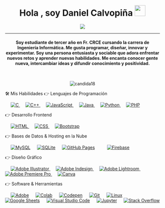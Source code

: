 <h1 align="center">Hola , soy Daniel Calvopiña <img src="https://media.giphy.com/media/hvRJCLFzcasrR4ia7z/giphy.gif" width="35"></h1> <p align="center"> <a href="https://github.com/DenverCoder1/readme-typing-svg"><img src="https://readme-typing-svg.herokuapp.com?lines=Estudiante+de+Informática;Desarrolladora+Full+Stack;Entusiasta+de+DS%20|%20IA%20|%20ML;Diseñadora+Gráfica;Siempre+aprendiendo+nuevas+cosas&center=true&width=500&height=50"></a> </p> <hr/> <h4 align="center">Soy estudiante de tercer año en Fr. CRCE cursando la carrera de Ingeniería Informática. Me gusta programar, diseñar, innovar y experimentar. Soy una persona entusiasta y sociable que adora enfrentar nuevos retos y aprender nuevas habilidades. Me encanta conocer gente nueva, intercambiar ideas y difundir conocimiento y positividad.</h4> <br> <p align="center"> <img src="https://komarev.com/ghpvc/?username=candida18&label=Visitas%20al%20perfil&color=0e75b6&style=plastic" alt="candida18" /> </p>
🛠️ Mis Habilidades
👉 Lenguajes de Programación
<p align="left"> &emsp; <a href="https://www.cprogramming.com/" target="_blank"> <img alt="C" src="https://img.shields.io/badge/C%20-%232370ED.svg?logo=c&logoColor=white"> </a> &emsp; <a href="https://www.w3schools.com/cpp/" target="_blank"> <img alt="C++" src="https://img.shields.io/badge/C++%20-%2300599C.svg?logo=c%2B%2B&logoColor=white"> </a> &emsp; <a href="https://developer.mozilla.org/en-US/docs/Web/JavaScript" target="_blank"> <img alt="JavaScript" src="https://img.shields.io/badge/JavaScript%20-%23F7DF1E.svg?logo=javascript&logoColor=black"> </a> &emsp; <a href="https://www.java.com" target="_blank"> <img alt="Java" src="https://img.shields.io/badge/Java-%23007396.svg?logo=java&logoColor=white"> </a> &emsp; <a href="https://www.python.org" target="_blank"> <img alt="Python" src="https://img.shields.io/badge/Python%20-%2314354C.svg?logo=python&logoColor=white"> </a> &emsp; <a href="https://www.php.net/"> <img alt="PHP" src="https://img.shields.io/badge/PHP-%23777BB4.svg?logo=php&logoColor=white"/> </a> </p>
👉 Desarrollo Frontend
<p align="left"> &emsp; <a href="https://www.w3.org/html/" target="_blank"> <img alt="HTML" src="https://img.shields.io/badge/HTML5%20-%23E34F26.svg?logo=html5&logoColor=white"> </a> &emsp; <a href="https://www.w3schools.com/css/" target="_blank"> <img alt="CSS" src="https://img.shields.io/badge/CSS%20-%231572B6.svg?logo=css3&logoColor=white"> </a> &emsp; <a href="https://getbootstrap.com" target="_blank"> <img alt="Bootstrap" src="https://img.shields.io/badge/Bootstrap-%23563D7C.svg?style=flat&logo=bootstrap&logoColor=white"/> </a> </p>
👉 Bases de Datos & Hosting en la Nube
<p align="left"> &emsp; <a href="https://www.mysql.com/"><img alt="MySQL" src="https://img.shields.io/badge/MySQL-%2300f.svg?style=flat&llogo=mysql&logoColor=white"></a> &emsp; <a href="https://www.sqlite.org/"><img alt="SQLite" src ="https://img.shields.io/badge/sqlite-%2307405e.svg?style=flat&logo=sqlite&logoColor=white"/></a> &emsp; <a href="https://www.github.com"><img alt="GitHub Pages" src="https://img.shields.io/badge/GitHub%20Pages-%23327FC7.svg?style=flat&llogo=github&logoColor=white"></a> &emsp; </a> &emsp; <a href="https://firebase.google.com/"><img alt="Firebase" src ="https://img.shields.io/badge/Firebase-%23316192.svg?logo=firebase&logoColor=white"></a> </p>
👉 Diseño Gráfico
<p align="left"> &emsp; <a href="https://www.adobe.com/in/products/illustrator.html" target="_blank"> <img alt="Adobe Illustrator" src="https://img.shields.io/badge/Adobe Illustrator-%23FF9A00.svg?style=flat&logo=adobeillustrator&logoColor=white"/> </a> &emsp; <a href="https://www.adobe.com/in/products/indesign.html" target="_blank"> <img alt="Adobe Indesign" src="https://img.shields.io/badge/Adobe Indesign-%e749a0.svg?style=flat&logo=adobeindesign&logoColor=white"/> </a> &emsp; <a href="https://www.adobe.com/in/products/photoshop-lightroom.html" target="_blank"> <img alt="Adobe Lightroom" src="https://img.shields.io/badge/Adobe Lightroom-%2300f.svg?style=flat&logo=adobelightroom&logoColor=white"/> </a> &emsp; <a href="https://www.adobe.com/in/products/premiere.html" target="_blank"> <img alt="Adobe Premiere Pro" src="https://img.shields.io/badge/Adobe Premiere Pro-%2300f.svg?style=flat&logo=adobepremierepro&logoColor=white"/> </a> &emsp; <a href="#"> <img alt="Canva" src="https://img.shields.io/badge/Canva-%2300C4CC.svg?style=flat&logo=Canva&logoColor=white"/> </a> </p>
👉 Software & Herramientas
<p> &emsp; <a href="#"><img alt="Adobe" src="https://img.shields.io/badge/Adobe%20-%23FF0000.svg?logo=adobe&logoColor=white"></a> &emsp; <a href="#"><img alt="Colab" src="https://img.shields.io/badge/Colab-00b56a.svg?logo=google-colab&logoColor=white"></a> &emsp; <a href="#"><img alt="Codepen" src="https://img.shields.io/badge/Codepen-000000.svg?logo=codepen&logoColor=white"></a> &emsp; <a href="#"><img alt="Git" src="https://img.shields.io/badge/Git%20-%23F05033.svg?logo=git&logoColor=white"></a> &emsp; <a href="#"><img alt="Linux" src="https://img.shields.io/badge/Linux-FCC624?style=flat&logo=linux&logoColor=black"></a> &emsp; <a href="#"><img alt="Google Sheets" src="https://img.shields.io/badge/Google%20Sheets%20-%2334A853.svg?logo=google%20sheets&logoColor=white"></a> &emsp; <a href="#"><img alt="Visual Studio Code" src="https://img.shields.io/badge/Visual%20Studio%20Code-0078d7.svg?logo=visual-studio-code&logoColor=white"></a> &emsp; <a href="#"><img alt="Jupyter" src="https://img.shields.io/badge/Jupyter%20-%23F37626.svg?logo=Jupyter&logoColor=white"></a> &emsp; <a href="#"><img alt="Stack Overflow" src="https://img.shields.io/badge/-Stack%20Overflow-FE7A16?logo=stack-overflow&logoColor=white"></a> &emsp; </p> <br/>
<!-- 📊 Estadísticas de GitHub (Haz clic para ver más)
<details> <summary><b>💻 Estadísticas del Perfil de GitHub</b></summary> <br/> <p align="center"> <a href="https://github.com/anuraghazra/github-readme-stats"><img alt="Estadísticas de Github de Candida" src="https://github-readme-stats.vercel.app/api?username=candida18&show_icons=true&count_private=true&theme=algolia" height="192px"/></a> <br/> &nbsp; <img src="https://github-readme-stats.vercel.app/api/top-langs?username=candida18&show_icons=true&locale=es&layout=compact&theme=algolia" alt="candida18" height="192px"/> <br/> <b>Nota:</b> Los lenguajes principales son solo una métrica de los lenguajes en los que consiste mi código público y no reflejan nivel de experiencia o habilidad. </p> </details> <details> <summary><b>⚡ Actividad Reciente en GitHub</b></summary> <br/> <a href="https://github.com/Candida18"><img alt="Gráfico de Actividad de Candida" src="https://activity-graph.herokuapp.com/graph?username=candida18&custom_title=Gráfico%20de%20Contribuciones%20de%20Candida%20Noronha&theme=react-dark" /></a> <br/> </details> <br/> -->
<!-- 🙋‍♀️ Conectemos
<p align="center"> <a href="https://candida-noronha.web.app/"><img src="https://img.icons8.com/bubbles/50/000000/web.png" alt="Sitio Web"/></a> <a href="mailto:candida.noronha18@gmail.com"><img src="https://img.icons8.com/bubbles/50/000000/gmail.png" alt="Gmail"/></a> <a href="https://github.com/Candida18"><img src="https://img.icons8.com/bubbles/50/000000/github.png" alt="GitHub"/></a> <a href="https://linkedin.com/in/candida-ruth-noronha-b019101ab"><img src="https://img.icons8.com/bubbles/50/000000/linkedin.png" alt="LinkedIn"/></a> <a href="https://www.facebook.com/candida.noronha.77"><img src="https://img.icons8.com/bubbles/50/000000/facebook-new.png" alt="Facebook"/></a> <a href="https://instagram.com/candyyyy__18"><img src="https://img.icons8.com/bubbles/50/000000/instagram.png" alt="Instagram"/></a> <a href="https://www.youtube.com/channel/UC7V1Gm8V0kRLp_EHB8aDj2A"><img src="https://img.icons8.com/bubbles/50/000000/youtube.png" alt="Youtube"/></a> </p> <hr/> -->
